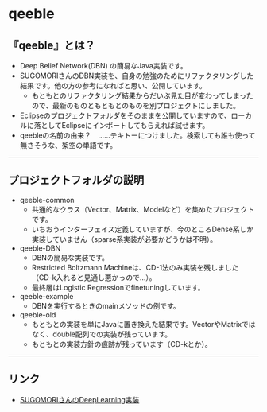 # qeeble

## 『qeeble』とは？

- Deep Belief Network(DBN) の簡易なJava実装です。
- SUGOMORIさんのDBN実装を、自身の勉強のためにリファクタリングした結果です。他の方の参考になればと思い、公開しています。
  - もともとのリファクタリング結果からだいぶ見た目が変わってしまったので、最新のものともともとのものを別プロジェクトにしました。
- Eclipseのプロジェクトフォルダをそのままを公開していますので、ローカルに落としてEclipseにインポートしてもらえれば試せます。
- qeebleの名前の由来？　……テキトーにつけました。検索しても誰も使って無さそうな、架空の単語です。

---

## プロジェクトフォルダの説明

- qeeble-common
  - 共通的なクラス（Vector、Matrix、Modelなど）を集めたプロジェクトです。
  - いちおうインターフェイス定義していますが、今のところDense系しか実装していません（sparse系実装が必要かどうかは不明）。
- qeeble-DBN
  - DBNの簡易な実装です。
  - Restricted Boltzmann Machineは、CD-1法のみ実装を残しました（CD-k入れると見通し悪かっので…）。
  - 最終層はLogistic Regressionでfinetuningしています。
- qeeble-example
  - DBNを実行するときのmainメソッドの例です。
- qeeble-old
  - もともとの実装を単にJavaに置き換えた結果です。VectorやMatrixではなく、double配列での実装が残っています。
  - もともとの実装方針の痕跡が残っています（CD-kとか）。

---

## リンク

- [SUGOMORIさんのDeepLearning実装](https://github.com/yusugomori/DeepLearning)



